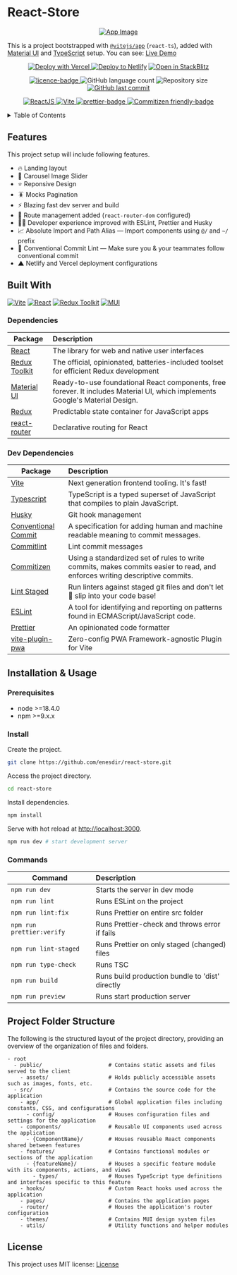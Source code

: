 # React-Store

<p align="center">
  <a href="https://github.com/enesdir/react-store">
    <img alt="App Image" src="https://i.ibb.co/Cbknqtj/react-storelossly.gif" />
  </a>
</p>

This is a project bootstrapped with [`@vitejs/app`](https://vitejs.dev/guide/#scaffolding-your-first-vite-project) (`react-ts`), added with [Material UI][MUI-url] and [TypeScript][TS-url] setup. You can see: [Live Demo][Live-url]

<p align="center">
  <a href="https://vercel.com/import/git?s=https://github.com/enesdir/react-store">
    <img alt="Deploy with Vercel" src="https://vercel.com/button" />
  </a>
  <a href="https://app.netlify.com/start/deploy?repository=https://github.com/enesdir/react-store">
  <img alt="Deploy to Netlify" src="https://www.netlify.com/img/deploy/button.svg"/></a>
  <a href="https://stackblitz.com/github/enesdir/react-store">
    <img alt="Open in StackBlitz" src="https://developer.stackblitz.com/img/open_in_stackblitz.svg"/>
  </a>
</p>

<p align="center">
  <a href="https://github.com/enesdir/react-store/blob/master/LICENSE.md">
    <img alt="licence-badge" src="https://img.shields.io/badge/license-MIT-brightgreen?color=blue" />
  </a>
  <img alt="GitHub language count" src="https://img.shields.io/github/languages/count/enesdir/react-store"/>
  <img alt="Repository size" src="https://img.shields.io/github/repo-size/enesdir/react-store"/>
  <a href="https://github.com/enesdir/react-store/commits/master">
    <img alt="GitHub last commit" src="https://img.shields.io/github/last-commit/enesdir/react-store?color=blue"/>
  </a>
</p>

<p align="center">
  <a target="_blank" href="https://reactjs.org/">
    <img alt="ReactJS" src="https://img.shields.io/static/v1?color=blue&label=React&message=JS&?style=plastic&logo=React">
  </a>
  <a target="_blank" href="https://vitejs.dev/">
    <img alt="Vite" src="https://img.shields.io/static/v1?color=blue&label=Vite&message=JS&?style=plastic&logo=Vite">
  </a>
  <a target="_blank" href="https://prettier.io/">
    <img alt="prettier-badge" src="https://img.shields.io/badge/code_style-prettier-ff69b4.svg?style=flat-square" />
  </a>
    <a target="_blank" href="http://commitizen.github.io/cz-cli/">
    <img alt="Commitizen friendly-badge" src="https://img.shields.io/badge/commitizen-friendly-brightgreen.svg?style=flat-square" />
  </a>
</p>

<details>
<summary>Table of Contents</summary>

- [React-Store](#react-store)
  - [Features](#features)
  - [Built With](#built-with)
    - [Dependencies](#dependencies)
    - [Dev Dependencies](#dev-dependencies)
  - [Installation \& Usage](#installation--usage)
    - [Prerequisites](#prerequisites)
    - [Install](#install)
    - [Commands](#commands)
  - [Project Folder Structure](#project-folder-structure)
  - [License](#license)

</details>

## Features

This project setup will include following features.

- 🔥 Landing layout
- 🌇 Carousel Image Slider
- ⭐️ Reponsive Design
- 🪳 Mocks Pagination
- ⚡ Blazing fast dev server and build
- 🔗 Route management added (`react-router-dom` configured)
- 🧙‍♂️ Developer experience improved with ESLint, Prettier and Husky
- 📈 Absolute Import and Path Alias — Import components using `@/` and `~/` prefix
- 🤖 Conventional Commit Lint — Make sure you & your teammates follow conventional commit
- ▲ Netlify and Vercel deployment configurations

## Built With

[![Vite][Vite]][Vite-url] [![React][React.js]][React-url] [![Redux Toolkit][RTK]][Rtk-url] [![MUI][MUI]][MUI-url]

### Dependencies

| Package                          | Description                                                                                                                   |
| -------------------------------- | :---------------------------------------------------------------------------------------------------------------------------- |
| [React][React-url]               | The library for web and native user interfaces                                                                                |
| [Redux Toolkit][Rtk-url]         | The official, opinionated, batteries-included toolset for efficient Redux development                                         |
| [Material UI][MUI-url]           | Ready-to-use foundational React components, free forever. It includes Material UI, which implements Google's Material Design. |
| [Redux][Redux-url]               | Predictable state container for JavaScript apps                                                                               |
| [react-router][react-router-url] | Declarative routing for React                                                                                                 |

### Dev Dependencies

| Package                                        | Description                                                                                                                 |
| ---------------------------------------------- | :-------------------------------------------------------------------------------------------------------------------------- |
| [Vite][Vite-url]                               | Next generation frontend tooling. It's fast!                                                                                |
| [Typescript][TS-url]                           | TypeScript is a typed superset of JavaScript that compiles to plain JavaScript.                                             |
| [Husky][Husky-url]                             | Git hook management                                                                                                         |
| [Conventional Commit][Conventional-Commit-url] | A specification for adding human and machine readable meaning to commit messages.                                           |
| [Commitlint][Commitlint-url]                   | Lint commit messages                                                                                                        |
| [Commitizen][Commitizen-url]                   | Using a standardized set of rules to write commits, makes commits easier to read, and enforces writing descriptive commits. |
| [Lint Staged][Lint-Staged-url]                 | Run linters against staged git files and don't let 💩 slip into your code base!                                             |
| [ESLint][ESLint-url]                           | A tool for identifying and reporting on patterns found in ECMAScript/JavaScript code.                                       |
| [Prettier][Prettier-url]                       | An opinionated code formatter                                                                                               |
| [vite-plugin-pwa][vite-pwa-url]                | Zero-config PWA Framework-agnostic Plugin for Vite                                                                          |

## Installation & Usage

### Prerequisites

- node >=18.4.0
- npm >=9.x.x

### Install

Create the project.

```bash
git clone https://github.com/enesdir/react-store.git
```

Access the project directory.

```bash
cd react-store
```

Install dependencies.

```bash
npm install
```

Serve with hot reload at <http://localhost:3000>.

```bash
npm run dev # start development server
```

### Commands

| Command                   | Description                                     |
| ------------------------- | :---------------------------------------------- |
| `npm run dev`             | Starts the server in dev mode                   |
| `npm run lint`            | Runs ESLint on the project                      |
| `npm run lint:fix`        | Runs Prettier on entire src folder              |
| `npm run prettier:verify` | Runs Prettier-check and throws error if fails   |
| `npm run lint-staged`     | Runs Prettier on only staged (changed) files    |
| `npm run type-check`      | Runs TSC                                        |
| `npm run build`           | Runs build production bundle to 'dist' directly |
| `npm run preview`         | Runs start production server                    |

## Project Folder Structure

The following is the structured layout of the project directory, providing an overview of the organization of files and folders.

```plaintext
- root
  - public/                     # Contains static assets and files served to the client
    - assets/                   # Holds publicly accessible assets such as images, fonts, etc.
  - src/                        # Contains the source code for the application
    - app/                      # Global application files including constants, CSS, and configurations
      - config/                 # Houses configuration files and settings for the application
    - components/               # Reusable UI components used across the application
      - {ComponentName}/        # Houses reusable React components shared between features
    - features/                 # Contains functional modules or sections of the application
      - {featureName}/          # Houses a specific feature module with its components, actions, and views
        - types/                # Houses TypeScript type definitions and interfaces specific to this feature
    - hooks/                    # Custom React hooks used across the application
    - pages/                    # Contains the application pages
    - router/                   # Houses the application's router configuration
    - themes/                   # Contains MUI design system files
    - utils/                    # Utility functions and helper modules
```

## License

This project uses MIT license: [License](https://github.com/enesdir/react-store/blob/master/LICENSE.md)

<!-- MARKDOWN LINKS & IMAGES -->

[Vite]: https://img.shields.io/badge/vite-646CFF?style=for-the-badge&logo=vite&logoColor=white
[Vite-url]: https://vitejs.dev/
[React.js]: https://img.shields.io/badge/React-20232A?style=for-the-badge&logo=react&logoColor=61DAFB
[React-url]: https://reactjs.org/
[RTK]: https://img.shields.io/badge/redux-764ABC?style=for-the-badge&logo=redux&logoColor=white
[RTK-url]: https://redux-toolkit.js.org/
[MUI]: https://img.shields.io/badge/MUI-007FFF?style=for-the-badge&logo=mui&logoColor=white
[MUI-url]: https://mui.com/
[TS-url]: https://www.typescriptlang.org/
[Live-url]: https://react-store.enesesen.com/
[Husky-url]: https://typicode.github.io/husky/
[Conventional-Commit-url]: https://www.conventionalcommits.org/
[Commitlint-url]: https://commitlint.js.org/#/
[ESLint-url]: https://eslint.org/
[Prettier-url]: https://prettier.io/
[Redux-url]: https://redux.js.org/
[Commitizen-url]: https://commitizen-tools.github.io/commitizen/
[Lint-Staged-url]: https://github.com/okonet/lint-staged#readme
[vite-pwa-url]: https://github.com/vite-pwa/vite-plugin-pwa
[react-router-url]: https://github.com/remix-run/react-router
